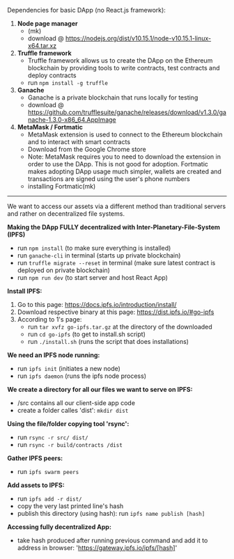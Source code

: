 Dependencies for basic DApp (no React.js framework):
1. **Node page manager** 
	* (mk)
	* download @ https://nodejs.org/dist/v10.15.1/node-v10.15.1-linux-x64.tar.xz
2. **Truffle framework**
	* Truffle framework allows us to create the DApp on the Ethereum blockchain by providing tools to write contracts, test contracts and deploy contracts
	* run `npm install -g truffle`
3. **Ganache**
	* Ganache is a private blockchain that runs locally for testing
	* download @ https://github.com/trufflesuite/ganache/releases/download/v1.3.0/ganache-1.3.0-x86_64.AppImage
4. **MetaMask / Fortmatic**
	* MetaMask extension is used to connect to the Ethereum blockchain and to interact with smart contracts
	* Download from the Google Chrome store
	* Note: MetaMask requires you to need to download the extension in order to use the DApp. This is not good for adoption. Fortmatic makes adopting DApp usage much simpler, wallets are created and transactions are signed using the user's phone numbers 
	* installing Fortmatic(mk)
---------------------------------------------------------------------------------------------------------------------

We want to access our assets via a different method than traditional servers and rather on decentralized file systems.

**Making the DApp FULLY decentralized with Inter-Planetary-File-System (IPFS)**

* run `npm install` (to make sure everything is installed)
* run `ganache-cli` in terminal (starts up private blockchain)
* run `truffle migrate --reset` in terminal (make sure latest contract is deployed on private blockchain)
* run `npm run dev` (to start server and host React App)

**Install IPFS:**

1. Go to this page: https://docs.ipfs.io/introduction/install/
2. Download respective binary at this page: https://dist.ipfs.io/#go-ipfs
3. According to 1's page: 
	* run `tar xvfz go-ipfs.tar.gz` at the directory of the downloaded
	* run `cd go-ipfs` (to get to install.sh script)
	* run `./install.sh` (runs the script that does installations)

**We need an IPFS node running:**

* run `ipfs init` (initiates a new node)
* run `ipfs daemon` (runs the ipfs node process)

**We create a directory for all our files we want to serve on IPFS:**
* /src contains all our client-side app code
* create a folder calles 'dist': `mkdir dist`

**Using the file/folder copying tool 'rsync':**
* run `rsync -r src/ dist/`
* run `rsync -r build/contracts /dist`

**Gather IPFS peers:**
* run `ipfs swarm peers`

**Add assets to IPFS:**
* run `ipfs add -r dist/`
* copy the very last printed line's hash
* publish this directory (using hash): run `ipfs name publish [hash]`

**Accessing fully decentralized App:**
* take hash produced after running previous command and add it to address in browser: 'https://gateway.ipfs.io/ipfs/[hash]'
